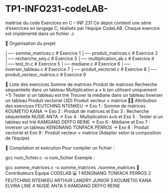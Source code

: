 # TP1-INFO231-codeLAB-
maitrise du code
Exercices en C – INF 231
Ce depot contient une série d’exercices en langage C, réalisés par l’équipe CodeLAB.
Chaque exercice est implémenté dans un fichier .c

📂 Organisation du projet

│── somme\_matrices.c             # Exercice 1
│── produit\_matrices.c           # Exercice 2
│── recherche\_seq.c              # Exercice 3
│── multiplication\_ab.c          # Exercice 4
│── test\_tri.c                   # Exercice 5
│── mediane.c                    # Exercice 6
│── inverser\_tableau.c           # Exercice 7
│── produit\_vectoriel.c          # Exercice 8
│── produit\_vecteur\_matrice.c    # Exercice 9

📌 Liste des exercices
Somme de matrices
Produit de matrices
Recherche séquentielle dans un tableau
Multiplication a × b (en utilisant uniquement +1)
Tester si un tableau est trié
Trouver la médiane dans un tableau
Inverser un tableau
Produit vectoriel (3D)
Produit vecteur × matrice
👨‍💻 Attribution des exercices
FEUTCHING NTENKEU → Exo 1 : Somme de matrices
KOUMETIO KANA → Exo 2 : Produit de matrices et Exo 3 : Recherche séquentielle
NUSIE ANTA → Exo 4 : Multiplication a×b et Exo 5 : Tester si un tableau est trié
KAMGANG DEFFO REINE → Exo 6 : Médiane et Exo 7 : Inverser un tableau
KENGNANG TONFACK PERROS → Exo 8 : Produit vectoriel et Exo 9 : Produit vecteur × matrice
(Adapter selon la composition de l’équipe)

🔧 Compilation et exécution
Pour compiler un fichier :

gcc nom_fichier.c -o nom_fichier
Exemple :

gcc somme_matrices.c -o somme_matrices
./somme_matrices
🤝 Contributeurs
Équipe CODELAB 💻
1  KENGNANG TONFACK PERROS
2  FEUTCHING NTENKEU ARTHUR LANDRY JUNIOR
3  KOUMETIO KANA ELVIRA LINE
4  NUSIE ANTA
5  KAMGANG DEFFO REINE
